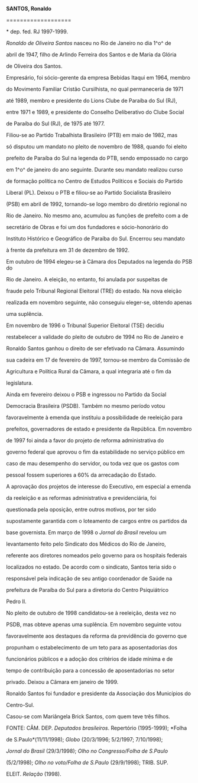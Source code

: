 **SANTOS, Ronaldo**

===================



\* dep. fed. RJ 1997-1999.



*Ronaldo de Oliveira Santos* nasceu no Rio de Janeiro no dia 1^o^ de

abril de 1947, filho de Arlindo Ferreira dos Santos e de Maria da Glória

de Oliveira dos Santos.



Empresário, foi sócio-gerente da empresa Bebidas Itaqui em 1964, membro

do Movimento Familiar Cristão Cursilhista, no qual permaneceria de 1971

até 1989, membro e presidente do Lions Clube de Paraíba do Sul (RJ),

entre 1971 e 1989, e presidente do Conselho Deliberativo do Clube Social

de Paraíba do Sul (RJ), de 1975 até 1977.



Filiou-se ao Partido Trabalhista Brasileiro (PTB) em maio de 1982, mas

só disputou um mandato no pleito de novembro de 1988, quando foi eleito

prefeito de Paraíba do Sul na legenda do PTB, sendo empossado no cargo

em 1^o^ de janeiro do ano seguinte. Durante seu mandato realizou curso

de formação política no Centro de Estudos Políticos e Sociais do Partido

Liberal (PL). Deixou o PTB e filiou-se ao Partido Socialista Brasileiro

(PSB) em abril de 1992, tornando-se logo membro do diretório regional no

Rio de Janeiro. No mesmo ano, acumulou as funções de prefeito com a de

secretário de Obras e foi um dos fundadores e sócio-honorário do

Instituto Histórico e Geográfico de Paraíba do Sul. Encerrou seu mandato

à frente da prefeitura em 31 de dezembro de 1992.



Em outubro de 1994 elegeu-se à Câmara dos Deputados na legenda do PSB do

Rio de Janeiro. A eleição, no entanto, foi anulada por suspeitas de

fraude pelo Tribunal Regional Eleitoral (TRE) do estado. Na nova eleição

realizada em novembro seguinte, não conseguiu eleger-se, obtendo apenas

uma suplência.



Em novembro de 1996 o Tribunal Superior Eleitoral (TSE) decidiu

restabelecer a validade do pleito de outubro de 1994 no Rio de Janeiro e

Ronaldo Santos ganhou o direito de ser efetivado na Câmara. Assumindo

sua cadeira em 17 de fevereiro de 1997, tornou-se membro da Comissão de

Agricultura e Política Rural da Câmara, a qual integraria até o fim da

legislatura.



Ainda em fevereiro deixou o PSB e ingressou no Partido da Social

Democracia Brasileira (PSDB). Também no mesmo período votou

favoravelmente à emenda que instituiu a possibilidade de reeleição para

prefeitos, governadores de estado e presidente da República. Em novembro

de 1997 foi ainda a favor do projeto de reforma administrativa do

governo federal que aprovou o fim da estabilidade no serviço público em

caso de mau desempenho do servidor, ou toda vez que os gastos com

pessoal fossem superiores a 60% da arrecadação do Estado.



A aprovação dos projetos de interesse do Executivo, em especial a emenda

da reeleição e as reformas administrativa e previdenciária, foi

questionada pela oposição, entre outros motivos, por ter sido

supostamente garantida com o loteamento de cargos entre os partidos da

base governista. Em março de 1998 o *Jornal do Brasil* revelou um

levantamento feito pelo Sindicato dos Médicos do Rio de Janeiro,

referente aos diretores nomeados pelo governo para os hospitais federais

localizados no estado. De acordo com o sindicato, Santos teria sido o

responsável pela indicação de seu antigo coordenador de Saúde na

prefeitura de Paraíba do Sul para a diretoria do Centro Psiquiátrico

Pedro II.



No pleito de outubro de 1998 candidatou-se à reeleição, desta vez no

PSDB, mas obteve apenas uma suplência. Em novembro seguinte votou

favoravelmente aos destaques da reforma da previdência do governo que

propunham o estabelecimento de um teto para as aposentadorias dos

funcionários públicos e a adoção dos critérios de idade mínima e de

tempo de contribuição para a concessão de aposentadorias no setor

privado. Deixou a Câmara em janeiro de 1999.



Ronaldo Santos foi fundador e presidente da Associação dos Municípios do

Centro-Sul.



Casou-se com Mariângela Brick Santos, com quem teve três filhos.



FONTE: CÂM. DEP. *Deputados brasileiros*. Repertório (1995-1999); *Folha

de S.Paulo*(11/11/1998); *Globo* (20/3/1996; 5/2/1997; 7/10/1998);

*Jornal do Brasil* (29/3/1998); *Olho no Congresso/Folha de S.Paulo*

(5/2/1998); *Olho no voto/Folha de S.Paulo* (29/9/1998); TRIB. SUP.

ELEIT. *Relação* (1998).

